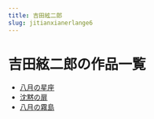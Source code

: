 ```yaml
---
title: 吉田絃二郎
slug: jitianxianerlange6
---
```


# 吉田絃二郎の作品一覧

- [八月の星座](bayuenoxingzuo8a)
- [沈黙の扉](chenmonofei6e)
- [八月の霧島](bayuenowudao80)
